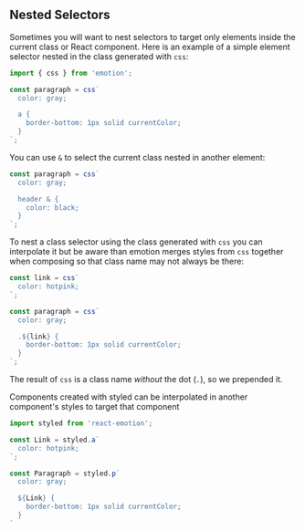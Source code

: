 ## Nested Selectors

Sometimes you will want to nest selectors to target only elements inside the current class or React component. Here is an example of a simple element selector nested in the class generated with `css`:

```jsx
import { css } from 'emotion';

const paragraph = css`
  color: gray;

  a {
    border-bottom: 1px solid currentColor;
  }
`;
```

You can use `&` to select the current class nested in another element:

```jsx
const paragraph = css`
  color: gray;

  header & {
    color: black;
  }
`;
```

To nest a class selector using the class generated with `css` you can interpolate it but be aware than emotion merges styles from `css` together when composing so that class name may not always be there:

```jsx
const link = css`
  color: hotpink;
`;

const paragraph = css`
  color: gray;

  .${link} {
    border-bottom: 1px solid currentColor;
  }
`;
```

The result of `css` is a class name _without_ the dot (`.`), so we prepended it. 

Components created with styled can be interpolated in another component's styles to target that component

```jsx
import styled from 'react-emotion';

const Link = styled.a`
  color: hotpink;
`;

const Paragraph = styled.p`
  color: gray;

  ${Link} {
    border-bottom: 1px solid currentColor;
  }
`
```

